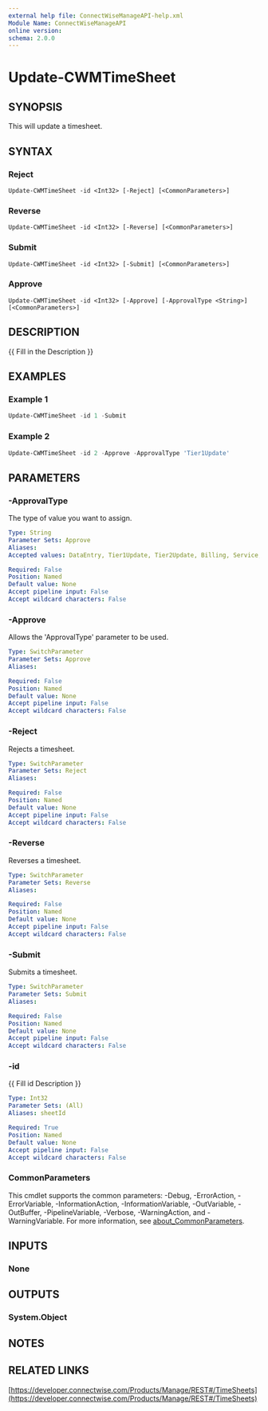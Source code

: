 ```yaml
---
external help file: ConnectWiseManageAPI-help.xml
Module Name: ConnectWiseManageAPI
online version:
schema: 2.0.0
---
```


# Update-CWMTimeSheet

## SYNOPSIS
This will update a timesheet.

## SYNTAX

### Reject
```
Update-CWMTimeSheet -id <Int32> [-Reject] [<CommonParameters>]
```

### Reverse
```
Update-CWMTimeSheet -id <Int32> [-Reverse] [<CommonParameters>]
```

### Submit
```
Update-CWMTimeSheet -id <Int32> [-Submit] [<CommonParameters>]
```

### Approve
```
Update-CWMTimeSheet -id <Int32> [-Approve] [-ApprovalType <String>] [<CommonParameters>]
```

## DESCRIPTION
{{ Fill in the Description }}

## EXAMPLES

### Example 1
```powershell
Update-CWMTimeSheet -id 1 -Submit
```

### Example 2
```powershell
Update-CWMTimeSheet -id 2 -Approve -ApprovalType 'Tier1Update'
```

## PARAMETERS

### -ApprovalType
The type of value you want to assign.

```yaml
Type: String
Parameter Sets: Approve
Aliases:
Accepted values: DataEntry, Tier1Update, Tier2Update, Billing, Service, Project, MonthlySummary, SalesActivity, Schedule

Required: False
Position: Named
Default value: None
Accept pipeline input: False
Accept wildcard characters: False
```

### -Approve
Allows the 'ApprovalType' parameter to be used.

```yaml
Type: SwitchParameter
Parameter Sets: Approve
Aliases:

Required: False
Position: Named
Default value: None
Accept pipeline input: False
Accept wildcard characters: False
```

### -Reject
Rejects a timesheet.

```yaml
Type: SwitchParameter
Parameter Sets: Reject
Aliases:

Required: False
Position: Named
Default value: None
Accept pipeline input: False
Accept wildcard characters: False
```

### -Reverse
Reverses a timesheet.

```yaml
Type: SwitchParameter
Parameter Sets: Reverse
Aliases:

Required: False
Position: Named
Default value: None
Accept pipeline input: False
Accept wildcard characters: False
```

### -Submit
Submits a timesheet.

```yaml
Type: SwitchParameter
Parameter Sets: Submit
Aliases:

Required: False
Position: Named
Default value: None
Accept pipeline input: False
Accept wildcard characters: False
```

### -id
{{ Fill id Description }}

```yaml
Type: Int32
Parameter Sets: (All)
Aliases: sheetId

Required: True
Position: Named
Default value: None
Accept pipeline input: False
Accept wildcard characters: False
```

### CommonParameters
This cmdlet supports the common parameters: -Debug, -ErrorAction, -ErrorVariable, -InformationAction, -InformationVariable, -OutVariable, -OutBuffer, -PipelineVariable, -Verbose, -WarningAction, and -WarningVariable. For more information, see [about_CommonParameters](http://go.microsoft.com/fwlink/?LinkID=113216).

## INPUTS

### None

## OUTPUTS

### System.Object
## NOTES

## RELATED LINKS

[https://developer.connectwise.com/Products/Manage/REST#/TimeSheets](https://developer.connectwise.com/Products/Manage/REST#/TimeSheets)